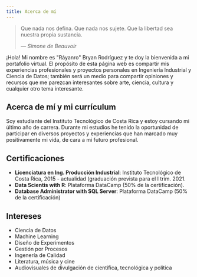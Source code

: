 ```yaml
---
title: Acerca de mí
---
```


> Que nada nos defina. Que nada nos sujete. Que la libertad sea nuestra propia sustancia. </p>
> — <cite>Simone de Beauvoir</cite>

¡Hola! Mi nombre es "Ráyanro" Bryan Rodríguez y te doy la bienvenida a mi portafolio virtual. El propósito de esta página web es compartir mis experiencias profesionales y proyectos personales en Ingeniería Industrial y Ciencia de Datos; también será un medio para compartir opiniones y recursos que me parezcan interesantes sobre arte, ciencia, cultura y cualquier otro tema interesante.

## Acerca de mí y mi currículum
Soy estudiante del Instituto Tecnológico de Costa Rica y estoy cursando mi último año de carrera.  Durante mi estudios he tenido la oportunidad de participar en diversos proyectos y experiencias que han marcado muy positivamente mi vida, de cara a mi futuro profesional.

## Certificaciones
* **Licenciatura en Ing. Producción Industrial**: Instituto Tecnológico de Costa Rica, 2015 - actualidad (graduación prevista para el I trim. 2021.
* **Data Scientis with R**: Plataforma DataCamp (50% de la certificación).
* **Database Administrator with SQL Server**: Plataforma DataCamp (50% de la certificación)

## Intereses
* Ciencia de Datos
* Machine Learning
* Diseño de Experimentos
* Gestión por Procesos
* Ingenería de Calidad
* Literatura, música y cine
* Audiovisuales de divulgación de científica, tecnológica y política

